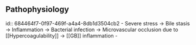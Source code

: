 ## Pathophysiology
id:: 684464f7-0f97-469f-a4a4-8db1d3504cb2
	- Severe stress -> Bile stasis -> Inflammation -> Bacterial infection -> Microvascular occlusion due to [[Hypercoagulability]] -> [[GB]] inflammation
	-